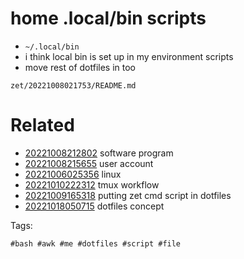# home .local/bin scripts

- `~/.local/bin`
- i think local bin is set up in my environment scripts
- move rest of dotfiles in too

` zet/20221008021753/README.md `

# Related

- [20221008212802](/zet/20221008212802/README.md) software program
- [20221008215655](/zet/20221008215655/README.md) user account
- [20221006025356](/zet/20221006025356/README.md) linux
- [20221010222312](/zet/20221010222312/README.md) tmux workflow
- [20221009165318](/zet/20221009165318/README.md) putting zet cmd script in dotfiles
- [20221018050715](/zet/20221018050715/README.md) dotfiles concept

Tags:

    #bash #awk #me #dotfiles #script #file
